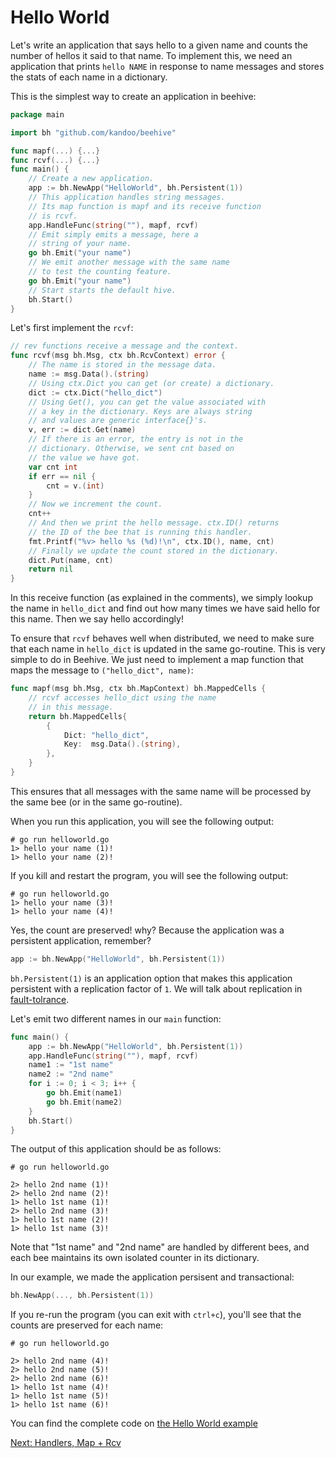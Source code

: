 # Hello World
Let's write an application that says hello to a given name
and counts the number of hellos it said to that name.
To implement this, we need an application that prints 
`hello NAME` in response to name messages and stores the stats of
each name in a dictionary.

This is the simplest way to create an application in beehive:
```go
package main

import bh "github.com/kandoo/beehive"

func mapf(...) {...}
func rcvf(...) {...}
func main() {
	// Create a new application.
	app := bh.NewApp("HelloWorld", bh.Persistent(1))
	// This application handles string messages.
	// Its map function is mapf and its receive function
	// is rcvf.
	app.HandleFunc(string(""), mapf, rcvf)
	// Emit simply emits a message, here a
	// string of your name.
	go bh.Emit("your name")
	// We emit another message with the same name
	// to test the counting feature.
	go bh.Emit("your name")
	// Start starts the default hive.
	bh.Start()
}
```

Let's first implement the `rcvf`:
```go
// rev functions receive a message and the context.
func rcvf(msg bh.Msg, ctx bh.RcvContext) error {
	// The name is stored in the message data.
	name := msg.Data().(string)
	// Using ctx.Dict you can get (or create) a dictionary.
	dict := ctx.Dict("hello_dict")
	// Using Get(), you can get the value associated with
	// a key in the dictionary. Keys are always string
	// and values are generic interface{}'s.
	v, err := dict.Get(name)
	// If there is an error, the entry is not in the 
	// dictionary. Otherwise, we sent cnt based on
	// the value we have got.
	var cnt int
	if err == nil {
		cnt = v.(int)
	}
	// Now we increment the count.
	cnt++
	// And then we print the hello message. ctx.ID() returns
	// the ID of the bee that is running this handler.
	fmt.Printf("%v> hello %s (%d)!\n", ctx.ID(), name, cnt)
	// Finally we update the count stored in the dictionary.
	dict.Put(name, cnt)
	return nil
}
```

In this receive function (as explained in the comments), we simply
lookup the name in `hello_dict` and find out how many times
we have said hello for this name. Then we say hello accordingly!

To ensure that `rcvf` behaves well when distributed, we need to
make sure that each name in `hello_dict` is updated in the same
go-routine. This is very simple to do in Beehive. We just need to
implement a map function that maps the message to `("hello_dict", name)`:
```go
func mapf(msg bh.Msg, ctx bh.MapContext) bh.MappedCells {
	// rcvf accesses hello_dict using the name
	// in this message.
	return bh.MappedCells{
		{
			Dict: "hello_dict",
			Key:  msg.Data().(string),
		},
	}
}
```

This ensures that all messages with the same name will be
processed by the same bee (or in the same go-routine).

When you run this application, you will see the following output:
```
# go run helloworld.go
1> hello your name (1)!
1> hello your name (2)!
```

If you kill and restart the program, you will see the following output:
```
# go run helloworld.go
1> hello your name (3)!
1> hello your name (4)!
```

Yes, the count are preserved! why? Because the application was a persistent
application, remember?

```go
app := bh.NewApp("HelloWorld", bh.Persistent(1))
```

`bh.Persistent(1)` is an application option that makes this
application persistent with a replication factor of `1`. We will talk
about replication in [fault-tolrance](fault-tolerance.md).

Let's emit two different names in our `main` function:

```go
func main() {
	app := bh.NewApp("HelloWorld", bh.Persistent(1))
	app.HandleFunc(string(""), mapf, rcvf)
	name1 := "1st name"
	name2 := "2nd name"
	for i := 0; i < 3; i++ {
		go bh.Emit(name1)
		go bh.Emit(name2)
	}
	bh.Start()
}
```

The output of this application should be as follows:

```
# go run helloworld.go

2> hello 2nd name (1)!
2> hello 2nd name (2)!
1> hello 1st name (1)!
2> hello 2nd name (3)!
1> hello 1st name (2)!
1> hello 1st name (3)!
```

Note that "1st name" and "2nd name" are handled by different bees,
and each bee maintains its own isolated counter in its dictionary.

In our example, we made the application persisent and transactional:
```go
bh.NewApp(..., bh.Persistent(1))
```

If you re-run the program (you can exit with `ctrl+c`),
you'll see that the counts are preserved for each name:
```
# go run helloworld.go

2> hello 2nd name (4)!
2> hello 2nd name (5)!
2> hello 2nd name (6)!
1> hello 1st name (4)!
1> hello 1st name (5)!
1> hello 1st name (6)!
```

You can find the complete code on
[the Hello World example](https://github.com/kandoo/beehive/tree/master/examples/helloworld/helloworld.go)

[Next: Handlers, Map + Rcv](handlers.md)
